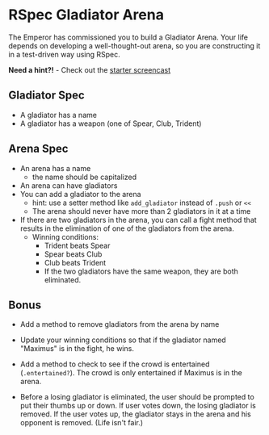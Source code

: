 # RSpec Gladiator Arena

The Emperor has commissioned you to build a Gladiator Arena. Your life depends on developing a well-thought-out arena, so you are constructing it in a test-driven way using RSpec.

**Need a hint?!** - Check out the [starter screencast](https://vimeo.com/123445532)

## Gladiator Spec

* A gladiator has a name
* A gladiator has a weapon (one of Spear, Club, Trident)

## Arena Spec

* An arena has a name
  * the name should be capitalized
* An arena can have gladiators
* You can add a gladiator to the arena
  * hint: use a setter method like `add_gladiator` instead of `.push` or `<<`
  * The arena should never have more than 2 gladiators in it at a time
* If there are two gladiators in the arena, you can call a fight method that results in the elimination of one of the gladiators from the arena.
  * Winning conditions:
    * Trident beats Spear
    * Spear beats Club
    * Club beats Trident
    * If the two gladiators have the same weapon, they are both eliminated.

## Bonus

* Add a method to remove gladiators from the arena by name

* Update your winning conditions so that if the gladiator named "Maximus" is in the fight, he wins.

* Add a method to check to see if the crowd is entertained (`.entertained?`). The crowd is only entertained if Maximus is in the arena.

* Before a losing gladiator is eliminated, the user should be prompted to put their thumbs up or down. If user votes down, the losing gladiator is removed. If the user votes up, the gladiator stays in the arena and his opponent is removed. (Life isn't fair.)
